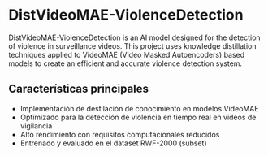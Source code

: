 # DistVideoMAE-ViolenceDetection
DistVideoMAE-ViolenceDetection is an AI model designed for the detection of violence in surveillance videos. This project uses knowledge distillation techniques applied to VideoMAE (Video Masked Autoencoders) based models to create an efficient and accurate violence detection system.

## Características principales
- Implementación de destilación de conocimiento en modelos VideoMAE
- Optimizado para la detección de violencia en tiempo real en videos de vigilancia
- Alto rendimiento con requisitos computacionales reducidos
- Entrenado y evaluado en el dataset RWF-2000 (subset)
